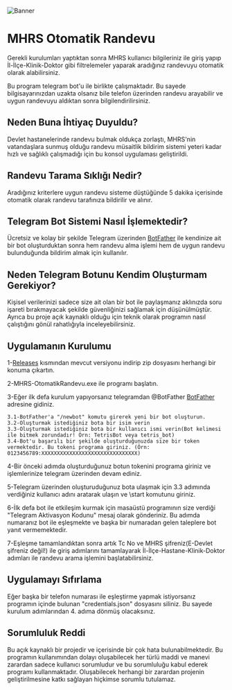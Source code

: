 ![Banner](https://i.hizliresim.com/jv6ah3o.jpg)
# MHRS Otomatik Randevu
Gerekli kurulumları yaptıktan sonra MHRS kullanıcı bilgileriniz ile giriş yapıp İl-İlçe-Klinik-Doktor gibi filtrelemeler yaparak aradığınız randevuyu otomatik olarak alabilirsiniz.

Bu program telegram bot'u ile birlikte çalışmaktadır. Bu sayede bilgisayarınızdan uzakta olsanız bile telefon üzerinden randevu arayabilir ve uygun randevuyu aldıktan sonra bilgilendirilirsiniz.

## Neden Buna İhtiyaç Duyuldu?
Devlet hastanelerinde randevu bulmak oldukça zorlaştı, MHRS'nin vatandaşlara sunmuş olduğu randevu müsaitlik bildirim sistemi yeteri kadar hızlı ve sağlıklı çalışmadığı için bu konsol uygulaması geliştirildi.

## Randevu Tarama Sıklığı Nedir?
Aradığınız kriterlere uygun randevu sisteme düştüğünde 5 dakika içerisinde otomatik olarak randevu tarafınıza bildirilir ve alınır.

## Telegram Bot Sistemi Nasıl İşlemektedir?
Ücretsiz ve kolay bir şekilde Telegram üzerinden [BotFather](https://telegram.me/BotFather) ile kendinize ait bir bot oluşturduktan sonra hem randevu alma işlemi hem de uygun randevu bulunduğunda bildirim almak için kullanılır.

## Neden Telegram Botunu Kendim Oluşturmam Gerekiyor?
Kişisel verilerinizi sadece size ait olan bir bot ile paylaşmanız aklınızda soru işareti bırakmayacak şekilde güvenliğinizi sağlamak için düşünülmüştür. Ayrıca bu proje açık kaynaklı olduğu için teknik olarak programın nasıl çalıştığını gönül rahatlığıyla inceleyebilirsiniz.

## Uygulamanın Kurulumu
1-[Releases](https://github.com/OyunErbabi/MHRS-OtomatikRandevu/releases) kısmından mevcut versiyonu indirip zip dosyasını herhangi bir konuma çıkartın.

2-MHRS-OtomatikRandevu.exe ile programı başlatın.

3-Eğer ilk defa kurulum yapıyorsanız telegramdan @BotFather [BotFather](https://telegram.me/BotFather) adresine gidiniz.

	3.1-BotFather'a "/newbot" komutu girerek yeni bir bot oluşturun.	 
 	3.2-Oluşturmak istediğiniz bota bir isim verin
    3.3-Oluşturmak istediğiniz bota bir kullanıcı ismi verin(Bot kelimesi ile bitmek zorundadır! Örn: TetrisBot veya tetris_bot)
    3.4-Bot'u başarılı bir şekilde oluşturduğunuzda size bir token vermektedir. Bu tokeni programa giriniz. (Örn: 0123456789:XXXXXXXXXXXXXXXXXXXXXXXXXXXXXXX)
	
4-Bir önceki adımda oluşturduğunuz botun tokenini programa giriniz ve işlemlerinize telegram üzerinden devam ediniz.

5-Telegram üzerinden oluşturuduğunuz bota ulaşmak için 3.3 adımında verdiğiniz kullanıcı adını aratarak ulaşın ve \start komutunu giriniz.

6-İlk defa bot ile etkileşim kurmak için masaüstü programının size verdiği "Telegram Aktivasyon Kodunu" mesaj olarak gönderiniz. Bu adımda numaranız bot ile eşleşmekte ve başka bir numaradan gelen taleplere bot yanıt vermemektedir.

7-Eşleşme tamamlandıktan sonra artık Tc No ve MHRS şifreniz(E-Devlet şifreniz değil!) ile giriş adımlarını tamamlayarak İl-İlçe-Hastane-Klinik-Doktor adımları ile randevu arama işlemini başlatabilirsiniz.

## Uygulamayı Sıfırlama
Eğer başka bir telefon numarası ile eşleştirme yapmak istiyorsanız programın içinde bulunan "credentials.json" dosyasını siliniz. Bu sayede kurulum adımlarından 4. adıma dönmüş olacaksınız.

## Sorumluluk Reddi
Bu açık kaynaklı bir projedir ve içerisinde bir çok hata bulunabilmektedir. Bu programın kullanımından dolayı oluşabilecek her türlü maddi ve manevi zarardan sadece kullanıcı sorumludur ve bu sorumluluğu kabul ederek programı kullanmaktadır. Oluşabilecek herhangi bir zarardan projenin geliştirilmesine katkı sağlayan hiçkimse sorumlu tutulamaz.
